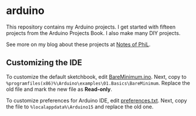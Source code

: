 # arduino

This repository contains my Arduino projects. I get started with fifteen projects from the Arduino Projects Book. I also make many DIY projects.

See more on my blog about these projects at [Notes of PhiL](https://philectron.github.io/categories/#arduino).

## Customizing the IDE

To customize the default sketchbook, edit [BareMinimum.ino](/preferences/BareMinimum/BareMinimum.ino). Next, copy to `%programfiles(x86)%\Arduino\examples\01.Basics\BareMinimum`. Replace the old file and mark the new file as **Read-only**.

To customize preferences for Arduino IDE, edit [preferences.txt](/preferences/preferences.txt). Next, copy the file to `%localappdata%\Arduino15` and replace the old one.
